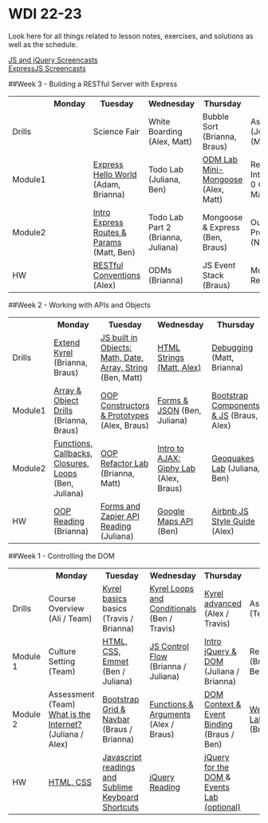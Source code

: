 # WDI 22-23

Look here for all things related to lesson notes, exercises, and solutions as well as the schedule.

[JS and jQuery Screencasts](https://www.youtube.com/playlist?list=PLw1xVKFboueks5UMLogE01mdThRU577oa)
<br>
[ExpressJS Screencasts](https://www.youtube.com/playlist?list=PLNcEnkMSwDUkPTztJ8zEJsuTOMdxZshO8)
<!-- ##Week 12 -->
<!-- <table>
  <tr>
    <th></th>
    <th>Monday</th>
    <th>Tuesday</th>
    <th>Wednesday</th>
    <th>Thursday</th>r
    <th>Friday</th>
  </tr>
  <tr>
    <td>Drills</td>
    <td>Drill (tbd)</td>
    <td>Drill (tbd)</td>
    <td>Drill (tbd)</td>
    <td>Drill (tbd)</td>
    <td>Review (Team)</td>
  </tr>
  <tr>
    <td>Module1</td>
    <td>Topic (tbd)</td>
    <td>Topic (tbd)</td>
    <td>Topic (tbd)</td>
    <td>Topic (tbd)</td>
    <td>Review (Team)</td>
  </tr>
  <tr>
    <td>Module2</td>
    <td>Topic (tbd)</td>
    <td>Topic (tbd)</td>
    <td>Topic (tbd)</td>
    <td>Topic (tbd)</td>
    <td>Weekend Lab (Team)</td>
  </tr>
  <tr>
    <td>HW</td>
    <td>Reading (tbd)</td>
    <td>Reading (tbd)</td>
    <td>Reading (tbd)</td>
    <td>Reading (tbd)</td>
    <td>LEAVE BLANK</td>
  </tr>
</table> -->

<!-- ##Week 11 -->
<!-- <table>
  <tr>
    <th></th>
    <th>Monday</th>
    <th>Tuesday</th>
    <th>Wednesday</th>
    <th>Thursday</th>
    <th>Friday</th>
  </tr>
  <tr>
    <td>Drills</td>
    <td>Drill (tbd)</td>
    <td>Drill (tbd)</td>
    <td>Drill (tbd)</td>
    <td>Drill (tbd)</td>
    <td>Review (Team)</td>
  </tr>
  <tr>
    <td>Module1</td>
    <td>Topic (tbd)</td>
    <td>Topic (tbd)</td>
    <td>Topic (tbd)</td>
    <td>Topic (tbd)</td>
    <td>Review (Team)</td>
  </tr>
  <tr>
    <td>Module2</td>
    <td>Topic (tbd)</td>
    <td>Topic (tbd)</td>
    <td>Topic (tbd)</td>
    <td>Topic (tbd)</td>
    <td>Weekend Lab (Team)</td>
  </tr>
  <tr>
    <td>HW</td>
    <td>Reading (tbd)</td>
    <td>Reading (tbd)</td>
    <td>Reading (tbd)</td>
    <td>Reading (tbd)</td>
    <td>LEAVE BLANK</td>
  </tr>
</table> -->

<!-- ##Week 10 -->
<!-- <table>
  <tr>
    <th></th>
    <th>Monday</th>
    <th>Tuesday</th>
    <th>Wednesday</th>
    <th>Thursday</th>
    <th>Friday</th>
  </tr>
  <tr>
    <td>Drills</td>
    <td>Drill (tbd)</td>
    <td>Drill (tbd)</td>
    <td>Drill (tbd)</td>
    <td>Drill (tbd)</td>
    <td>Review (Team)</td>
  </tr>
  <tr>
    <td>Module1</td>
    <td>Topic (tbd)</td>
    <td>Topic (tbd)</td>
    <td>Topic (tbd)</td>
    <td>Topic (tbd)</td>
    <td>Review (Team)</td>
  </tr>
  <tr>
    <td>Module2</td>
    <td>Topic (tbd)</td>
    <td>Topic (tbd)</td>
    <td>Topic (tbd)</td>
    <td>Topic (tbd)</td>
    <td>Weekend Lab (Team)</td>
  </tr>
  <tr>
    <td>HW</td>
    <td>Reading (tbd)</td>
    <td>Reading (tbd)</td>
    <td>Reading (tbd)</td>
    <td>Reading (tbd)</td>
    <td>LEAVE BLANK</td>
  </tr>
</table> -->

<!-- ##Week 9 -->
<!-- <table>
  <tr>
    <th></th>
    <th>Monday</th>
    <th>Tuesday</th>
    <th>Wednesday</th>
    <th>Thursday</th>
    <th>Friday</th>
  </tr>
  <tr>
    <td>Drills</td>
    <td>Drill (tbd)</td>
    <td>Drill (tbd)</td>
    <td>Drill (tbd)</td>
    <td>Drill (tbd)</td>
    <td>Review (Team)</td>
  </tr>
  <tr>
    <td>Module1</td>
    <td>Topic (tbd)</td>
    <td>Topic (tbd)</td>
    <td>Topic (tbd)</td>
    <td>Topic (tbd)</td>
    <td>Review (Team)</td>
  </tr>
  <tr>
    <td>Module2</td>
    <td>Topic (tbd)</td>
    <td>Topic (tbd)</td>
    <td>Topic (tbd)</td>
    <td>Topic (tbd)</td>
    <td>Weekend Lab (Team)</td>
  </tr>
  <tr>
    <td>HW</td>
    <td>Reading (tbd)</td>
    <td>Reading (tbd)</td>
    <td>Reading (tbd)</td>
    <td>Reading (tbd)</td>
    <td>LEAVE BLANK</td>
  </tr>
</table> -->

<!-- ##Week 8 -->
<!-- <table>
  <tr>
    <th></th>
    <th>Monday</th>
    <th>Tuesday</th>
    <th>Wednesday</th>
    <th>Thursday</th>
    <th>Friday</th>
  </tr>
  <tr>
    <td>Drills</td>
    <td>Drill (tbd)</td>
    <td>Drill (tbd)</td>
    <td>Drill (tbd)</td>
    <td>Drill (tbd)</td>
    <td>Review (Team)</td>
  </tr>
  <tr>
    <td>Module1</td>
    <td>Topic (tbd)</td>
    <td>Topic (tbd)</td>
    <td>Topic (tbd)</td>
    <td>Topic (tbd)</td>
    <td>Review (Team)</td>
  </tr>
  <tr>
    <td>Module2</td>
    <td>Topic (tbd)</td>
    <td>Topic (tbd)</td>
    <td>Topic (tbd)</td>
    <td>Topic (tbd)</td>
    <td>Weekend Lab (Team)</td>
  </tr>
  <tr>
    <td>HW</td>
    <td>Reading (tbd)</td>
    <td>Reading (tbd)</td>
    <td>Reading (tbd)</td>
    <td>Reading (tbd)</td>
    <td>LEAVE BLANK</td>
  </tr>
</table> -->

<!-- ##Week 7 -->
<!-- <table>
  <tr>
    <th></th>
    <th>Monday</th>
    <th>Tuesday</th>
    <th>Wednesday</th>
    <th>Thursday</th>
    <th>Friday</th>
  </tr>
  <tr>
    <td>Drills</td>
    <td>Drill (tbd)</td>
    <td>Drill (tbd)</td>
    <td>Drill (tbd)</td>
    <td>Drill (tbd)</td>
    <td>Review (Team)</td>
  </tr>
  <tr>
    <td>Module1</td>
    <td>Topic (tbd)</td>
    <td>Topic (tbd)</td>
    <td>Topic (tbd)</td>
    <td>Topic (tbd)</td>
    <td>Review (Team)</td>
  </tr>
  <tr>
    <td>Module2</td>
    <td>Topic (tbd)</td>
    <td>Topic (tbd)</td>
    <td>Topic (tbd)</td>
    <td>Topic (tbd)</td>
    <td>Weekend Lab (Team)</td>
  </tr>
  <tr>
    <td>HW</td>
    <td>Reading (tbd)</td>
    <td>Reading (tbd)</td>
    <td>Reading (tbd)</td>
    <td>Reading (tbd)</td>
    <td>LEAVE BLANK</td>
  </tr>
</table> -->

<!--##Week 7 - Rails-->
<!--<table>-->
<!--  <tr>-->
<!--    <th></th>-->
<!--    <th>Monday</th>-->
<!--    <th>Tuesday</th>-->
<!--    <th>Wednesday</th>-->
<!--    <th>Thursday</th>-->
<!--    <th>Friday</th>-->
<!--  </tr>-->
<!--  <tr>-->
<!--    <td>Drills</td>-->
<!--    <td><a href="https://github.com/sf-wdi-21/csv_challenge">CSV Challenge</a> (Nathan)</td>-->
<!--    <td><a href="https://github.com/sf-wdi-21/csv_challenge">CSV Challenge</a> (Nathan)</td>-->
<!--    <td>SQL Drills (Justin)</td>-->
<!--    <td>SQL Drills (Justin)</td>-->
<!--    <td>Review (Team)</td>-->
<!--  </tr>-->
<!--  <tr>-->
<!--    <td>Module1</td>-->
<!--    <td><a href="week-07/day-01-models-auth/dawn-models">Migrations &amp; Validations</a> (Nathan)</td>-->
<!--    <td><a href="week-07/day-02-sql/dawn-intro-sql">SQL</a> (Justin)</td>-->
<!--    <td>Rails Views (Ilias)</td>-->
<!--    <td>Intro Rspec (Ilias)</td>-->
<!--    <td>Review (Team)</td>-->
<!--  </tr>-->
<!--  <tr>-->
<!--    <td>Module2</td>-->
<!--    <td><a href="week-07/day-01-models-auth/dusk-auth/readme.md">Auth</a> (Ilias)</td>-->
<!--    <td><a href="week-07/day-02-sql/dusk-sql-relationships">Relationships</a> (Justin)</td>-->
<!--    <td>Asset Pipeline Lab (Nathan)</td>-->
<!--    <td>Testing Rails (Nathan / Ilias)</td>-->
<!--    <td>Weekend Lab (Team)</td>-->
<!--  </tr>-->
<!--  <tr>-->
<!--    <td>HW</td>-->
<!--    <td><a href="/week-07/day-02-sql/dawn-intro-sql/README.md">Intro SQL</a> (Justin)</td>-->
<!--    <td>Rails Guides (Ilias)</td>-->
<!--    <td>Rails Guides (Ilias)</td>-->
<!--    <td>Rails Guides (Ilias)</td>-->
<!--    <td></td>-->
<!--  </tr>-->
<!--</table>-->

<!--##Week 6 - Ruby-->

<!--<table>-->
<!--  <tr>-->
<!--    <th></th>-->
<!--    <th>Monday</th>-->
<!--    <th>Tuesday</th>-->
<!--    <th>Wednesday</th>-->
<!--    <th>Thursday</th>-->
<!--    <th>Friday</th>-->
<!--  </tr>-->
<!--  <tr>-->
<!--    <td>Drills</td>-->
<!--    <td><a href="week-06/day-01-review-and-ruby/dawn-review-and-install-fest">Peer Review</a> (All Morning)</td>-->
<!--    <td><a href="/week-06/drills.md">Regex Drills</a> (Justin)</td>-->
<!--    <td><a href="https://github.com/sf-wdi-21/rubyMerge">Ruby Merge</a> (Ilias)</td>-->
<!--    <td><a href="https://github.com/sf-wdi-21/bubble_sort_ruby">Ruby Bubble Sort</a> (Nathan)</td>-->
<!--    <td>AR Review (Nathan)</td>-->
<!--  </tr>-->
<!--  <tr>-->
<!--    <td>Module1</td>-->
<!--    <td><a href="week-06/day-01-review-and-ruby/dawn-review-and-install-fest/installfest.md">Environment Setup </a> (Justin)</td>-->
<!--    <td><a href="https://github.com/sf-wdi-21/ruby_method_drills">Ruby Method Drills</a> (Nathan)</td>-->
<!--    <td><a href="week-06/day-03-ruby-oop/dawn-ruby-oop">Ruby OOP</a> (Ilias / Justin)</td>-->
<!--    <td><a href="week-06/day-04-rails-intro/dawn-first-rails-app/readme.md">Intro Rails Framework</a> (Ilias)</td>-->
<!--    <td><a href="week-06/day-05-rails-review/dawn-rock-n-rails/readme.md">Rock 'n Rails</a> (Ilias)</td>-->
<!--  </tr>-->
<!--  <tr>-->
<!--    <td>Module2</td>-->
<!--    <td><a href= "week-06/day-01-review-and-ruby/dusk-intro-to-ruby">Intro Ruby</a> (Justin)</td>-->
<!--    <td><a href="https://github.com/sf-wdi-21/username_generator">Username Generator Lab</a> w/ Pairing (Nathan)</td>-->
<!--    <td><a href="https://github.com/sf-wdi-21/car-racing-lab">OOP Lab</a> (Justin / Ilias)</td>-->
<!--    <td><a href="https://github.com/sf-wdi-21/hacktive_record">Intro Active Record</a> (Nathan)</td>-->
<!--    <td><a href="https://github.com/sf-wdi-21/bog-app">Bog App</a> (Justin)</td>-->
<!--  </tr>-->
<!--  <tr>-->
<!--    <td>HW</td>-->
<!--    <td><a href="week-06/day-01-review-and-ruby/dusk-intro-to-ruby/reading-ruby-data-types.md">Datatypes</a> and <a href="week-06/day-01-review-and-ruby/dusk-intro-to-ruby/reading-arrays-hashes-blocks.md">more</a>, <a href="https://github.com/sf-wdi-21/ValidIP">IP Lab</a></td>-->
<!--    <td><a href="week-06/day-03-ruby-oop/dawn-ruby-oop/reading-intro-to-classes.md">OOP Reading</a> (Justin)</td>-->
<!--    <td><a href="week-06/day-04-rails-intro/dawn-first-rails-app/reading-intro-rails.md">Rails Intro</a> (Ilias)</td>-->
<!--    <td><a href="week-06/day-05-rails-review/dawn-rock-n-rails/reading-rails-guides.md">Rails Guides</a> & <a href="http://railsforzombies.org/levels/1">Rails for Zombies</a></td>-->
<!--    <td><a href="how-tos/the_rails_checklist.md">Rails Checklist</a></td>-->
<!--  </tr>-->
<!--</table>-->

<!--##Week 5 - Project 1-->

<!-------->
<!-------->

<!--##Week 4 - Users-->

<!--<table>-->
<!--  <tr>-->
<!--    <th></th>-->
<!--    <th>Monday</th>-->
<!--    <th>Tuesday</th>-->
<!--    <th>Wednesday</th>-->
<!--    <th>Thursday</th>-->
<!--    <th>Friday</th>-->
<!--  </tr>-->
<!--  <tr>-->
<!--    <td>Drills</td>-->
<!--    <td><a href="week-04/drills.md">Binary Search </a>(Justin)</td>-->
<!--    <td><a href="week-04/drills.md#day-2---keeping-things-a-secret">Secret Keys </a>(Ilias & Justin)</td>-->
<!--    <td><a href="week-04/drills.md#day---03-bubble-sort">Bubble Sort!</a>(Justin)</td>-->
<!--    <td><a href="week-04/drills.md#day---4--merge-sort">Merge Sort</a></td>-->
<!--    <td>Review (Team)</td>-->
<!--  </tr>-->
<!--  <tr>-->
<!--    <td>Module1</td>-->
<!--    <td><a href="https://github.com/sf-wdi-21/mongo-rel-book-app">Mongo Relationships (Justin)</a></td>-->
<!--    <td><a href="week-04/day-2-cookies-sessions">Cookies</a> (Nathan)</td>-->
<!--    <td><a href="week-04/day-3-auth/dawn-express-auth/readme.md">Authorization: Express Bcrypt</a> (Ilias)</td>-->
<!--    <td><a href="https://github.com/sf-wdi-21/seven_challenges">Seven Challenges Lab</a> (Nathan)</td>-->
<!--    <td>Review (Team)</td>-->
<!--  </tr>-->
<!--  <tr>-->
<!--    <td>Module2</td>-->
<!--    <td><a href="week-04/day-1-mongo-relationships/dusk-referenced-docs">Mongo Relationships</a> (Justin)</td>-->
<!--    <td><a href="https://github.com/sf-wdi-21/express_form_login_cookies_lab">Form Login Lab</a> (Nathan)</td>-->
<!--    <td>Authorization: Express Bcrypt (Ilias)</td>-->
<!--    <td><a href="projects/project_one/README.md">Project One: Intro</a> (Team)</td>-->
<!--    <td>Project One</td>-->
<!--  </tr>-->
<!--  <tr>-->
<!--    <td>HW</td>-->
<!--    <td><a href="week-04/day-2-cookies-sessions/README.md">Cookies</a> (Nathan)</td>-->
<!--    <td><a href="week-04/day-3-auth/readme.md">Auth</a> (Ilias) </td>-->
<!--    <td>No Reading!</td>-->
<!--    <td>Project One</td>-->
<!--    <td></td>-->
<!--  </tr>-->
<!--</table>-->


##Week 3 - Building a RESTful Server with Express
<table>
  <tr>
    <th></th>
    <th>Monday</th>
    <th>Tuesday</th>
    <th>Wednesday</th>
    <th>Thursday</th>
    <th>Friday</th>
  </tr>
  <tr>
    <td>Drills</td>
    <td></td>
    <td>Science Fair</td>
    <td>White Boarding (Alex, Matt)</td>
    <td>Bubble Sort (Brianna, Braus)</td>
    <td>Assessment (Juliana (Matt, Alex))</td>
  </tr>
  <tr>
    <td>Module1</td>
    <td></td>
    <td><a href="https://github.com/sf-wdi-22-23/modules/tree/master/w03-intro-backend-with-express/d1-dawn-express-hello-world" target="_blank">Express Hello World</a> (Adam, Brianna)</td>
    <td>Todo Lab (Juliana, Ben)</td>
    <td><a href="https://github.com/sf-wdi-22-23/modules/tree/d03_odm_lab/w03-intro-backend-with-express"> ODM Lab Mini-Mongoose</a> (Alex, Matt)</td>
    <td>Review & Intro Project 0 (Alex, Matt)</td>
  </tr>
  <tr>
    <td>Module2</td>
    <td></td>
    <td><a href="https://github.com/sf-wdi-22-23/modules/tree/master/w03-intro-backend-with-express/d1-dusk-intro-express">Intro Express Routes & Params</a> (Matt, Ben)</td>
    <td>Todo Lab Part 2 (Brianna, Juliana)</td>
    <td>Mongoose & Express (Ben, Braus)</td>
    <td>Outcomes Programming (Neda)</td>
  </tr>
  <tr>
    <td>HW</td>
    <td></td>
    <td><a href="https://github.com/sf-wdi-22-23/modules/blob/master/w03-intro-backend-with-express/day-1-homework.md">RESTful Conventions</a> (Alex)</td>
    <td>ODMs (Brianna)</td>
    <td>JS Event Stack (Braus)</td>
    <td>Mongoose Relationships</td>
  </tr>
</table>



##Week 2 - Working with APIs and Objects
<table>
  <tr>
    <th></th>
    <th>Monday</th>
    <th>Tuesday</th>
    <th>Wednesday</th>
    <th>Thursday</th>
    <th>Friday</th>
  </tr>
  <tr>
    <td>Drills</td>
    <td><a href="https://github.com/sf-wdi-22-23/modules/tree/master/w02-working-with-objects/d1-drills" target="_blank">Extend Kyrel</a> (Brianna, Braus)</td>
    <td><a href="https://github.com/sf-wdi-22-23/modules/tree/master/w02-working-with-objects/d2-drills">JS built in Objects: Math, Date, Array, String</a> (Ben, Matt)</td>
    <td><a href="https://github.com/sf-wdi-22-23/modules/tree/master/w02-working-with-objects/d3-drills">HTML Strings (Matt, Alex)</a></td>
    <td><a href="https://github.com/sf-wdi-22-23/debug-drills" target="_blank">Debugging</a> (Matt, Brianna)</td>
    <td>Assessment (Juliana, Brianna)</td>
  </tr>
  <tr>
    <td>Module1</td>
    <td><a href="https://github.com/sf-wdi-22-23/modules/tree/master/w02-working-with-objects/d1-dawn-arrays-objects" target="_blank">Array & Object Drills</a> (Brianna, Braus)</td>
    <td><a href="https://github.com/sf-wdi-22-23/modules/tree/master/w02-working-with-objects/d2-dawn-OOP">OOP Constructors & Prototypes</a> (Alex, Braus)</td>
    <td><a href="https://github.com/sf-wdi-22-23/modules/tree/master/w02-working-with-objects/d3-dawn-forms">Forms & JSON</a> (Ben, Juliana)</td>
    <td><a href="https://github.com/sf-wdi-22-23/modules/tree/master/w02-working-with-objects/d4-dawn-bootstrap-js" target="_blank">Bootstrap Components & JS</a> (Braus, Alex)</a></td>
    <td>Review (Matt, Brianna) <br> <a href="https://github.com/sf-wdi-22-23/modules/tree/master/w02-working-with-objects/project_zero">Project 0</a> (Alex)</td>
  </tr>
  <tr>
    <td>Module2</td>
    <td><a href="https://github.com/sf-wdi-22-23/modules/tree/master/w02-working-with-objects/d1-dusk-functions">Functions, Callbacks, Closures, Loops</a> (Ben, Juliana)</td>
    <td><a href="https://github.com/sf-wdi-22-23/modules/tree/master/w02-working-with-objects/d2-dusk-oop-refactor-lab">OOP Refactor Lab</a> (Brianna, Matt)</td>
    <td><a href="https://github.com/sf-wdi-22-23/modules/tree/master/w02-working-with-objects/d3-dusk-ajax">Intro to AJAX: Giphy Lab</a> (Alex, Braus)</td>
    <td><a href="https://github.com/sf-wdi-22-23/modules/tree/master/w02-working-with-objects/d4-dusk-geoquakes">Geoquakes Lab</a> (Juliana, Ben)</td>
    <td></td>
  </tr>
  <tr>
    <td>HW</td>
    <td><a href="https://github.com/sf-wdi-22-23/modules/tree/master/w02-working-with-objects/d1-homework" target="_blank">OOP Reading</a> (Brianna)</td>
    <td><a href="https://github.com/sf-wdi-22-23/modules/tree/master/w02-working-with-objects/d2-homework">Forms and Zapier API Reading</a> (Juliana)</td>
    <td><a href="https://github.com/sf-wdi-22-23/modules/tree/master/w02-working-with-objects/d3-homework">Google Maps API</a> (Ben)</td>
    <td><a href="https://github.com/sf-wdi-22-23/modules/tree/master/w02-working-with-objects/d4-homework">Airbnb JS Style Guide</a> (Alex)</td>
    <td>Reading for Monday: <a href="http://code.tutsplus.com/tutorials/http-the-protocol-every-web-developer-must-know-part-1--net-31177">HTTP Basics</a></td>

  </tr>
</table>


##Week 1 - Controlling the DOM
<table>
  <tr>
    <th></th>
    <th>Monday</th>
    <th>Tuesday</th>
    <th>Wednesday</th>
    <th>Thursday</th>
    <th>Friday</th>
  </tr>
  <tr>
    <td>Drills</td>
    <td>Course Overview (Ali / Team)</td>
    <td><a href="https://github.com/sf-wdi-22-23/kyrel" target="_blank">Kyrel basics</a> basics (Travis / Brianna)</td>
    <td><a href="https://github.com/sf-wdi-22-23/kyrel/blob/master/challenges/day2.md" target="_blank">Kyrel Loops and Conditionals</a> (Ben / Travis)</td>
    <td><a href="https://github.com/sf-wdi-22-23/kyrel/blob/master/challenges/day3.md">Kyrel advanced</a> (Alex / Travis)</td>
    <td>Assessment (Team)</td>
  </tr>
  <tr>
    <td>Module 1</td>
    <td>Culture Setting (Team)</td>
    <td><a href="https://github.com/sf-wdi-22-23/modules/tree/master/w01-controlling-the-dom/d2-dawn-html-css" target="_blank">HTML, CSS, Emmet</a> (Ben / Juliana)</td>
    <td><a href="https://github.com/sf-wdi-22-23/modules/tree/master/w01-controlling-the-dom/d3-dawn-control-flow" target="_blank">JS Control Flow</a> (Brianna / Juliana)</td>
    <td><a href="https://github.com/sf-wdi-22-23/modules/tree/master/w01-controlling-the-dom/d4-dawn-intro-jquery">Intro jQuery & DOM</a> (Juliana / Brianna)</td>
    <td>Review (Braus / Ben)</td>
  </tr>
  <tr>
    <td>Module 2</td>
    <td>Assessment (Team) <br><a href="https://github.com/sf-wdi-22-23/modules/tree/master/w01-controlling-the-dom/d1-dusk-the-internet">What is the Internet?</a> (Juliana / Alex)</td>
    <td><a href="https://github.com/sf-wdi-22-23/modules/tree/master/w01-controlling-the-dom/d2-dusk-bootstrap-css">Bootstrap Grid & Navbar</a> (Braus / Brianna)</td>
    <td><a href="https://github.com/sf-wdi-22-23/modules/tree/master/w01-controlling-the-dom/d3_dusk_functions">Functions & Arguments</a> (Alex / Braus)</td>
    <td><a href="https://github.com/sf-wdi-22-23/modules/tree/master/w01-controlling-the-dom/d4_dusk_dom_events">DOM Context & Event Binding</a> (Braus / Ben)</td>
    <td><a href="https://github.com/sf-wdi-22-23/tic-tac-toe" target="_blank">Weekend Lab</a> (Brianna)</td>
  </tr>
  <tr>
    <td>HW</td>
    <td><a href="https://github.com/sf-wdi-22-23/modules/tree/master/w01-controlling-the-dom/d1-homework" target="_blank">HTML, CSS</a></td>
    <td>
      <a href="https://github.com/sf-wdi-22-23/modules/blob/master/w01-controlling-the-dom/d2-homework/README.md">Javascript readings and Sublime Keyboard Shortcuts</a>
    </td>
    <td><a href="https://github.com/sf-wdi-22-23/modules/blob/master/w01-controlling-the-dom/d3-homework/README.md">jQuery Reading</a></td>
    <td><a href="https://github.com/sf-wdi-22-23/modules/blob/master/w01-controlling-the-dom/d4-homework/README.md">jQuery for the DOM </a> & <a href="https://github.com/sf-wdi-22-23/events_lab">Events Lab (optional)</a></td>
    <td></td>
  </tr>
</table>
